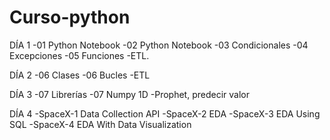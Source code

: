 # Curso-python
DÍA 1
-01 Python Notebook
-02 Python Notebook
-03 Condicionales
-04 Excepciones
-05 Funciones
-ETL.

DÍA 2
-06 Clases
-06 Bucles
-ETL

DÍA 3
-07 Librerías
-07 Numpy 1D
-Prophet, predecir valor

DÍA 4
-SpaceX-1 Data Collection API
-SpaceX-2 EDA 
-SpaceX-3 EDA Using SQL
-SpaceX-4 EDA With Data Visualization
